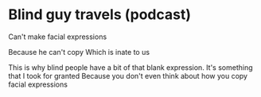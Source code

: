 # Blind guy travels (podcast)

Can't make facial expressions

Because he can't copy
Which is inate to us

This is why blind people have a bit of that blank expression.
It's something that I took for granted
Because you don't even think about how you copy facial expressions